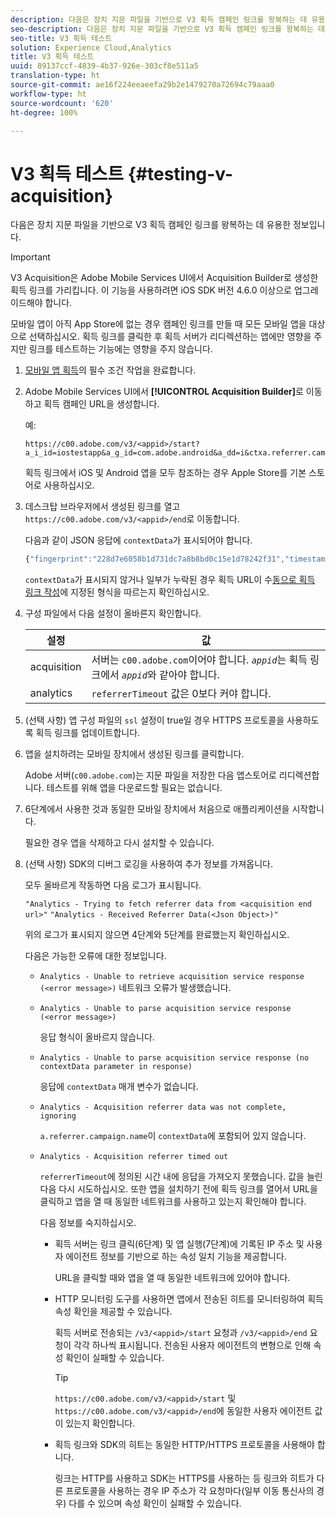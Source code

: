 ```yaml
---
description: 다음은 장치 지문 파일을 기반으로 V3 획득 캠페인 링크를 왕복하는 데 유용한 정보입니다.
seo-description: 다음은 장치 지문 파일을 기반으로 V3 획득 캠페인 링크를 왕복하는 데 유용한 정보입니다.
seo-title: V3 획득 테스트
solution: Experience Cloud,Analytics
title: V3 획득 테스트
uuid: 89137ccf-4839-4b37-926e-303cf8e511a5
translation-type: ht
source-git-commit: ae16f224eeaeefa29b2e1479270a72694c79aaa0
workflow-type: ht
source-wordcount: '620'
ht-degree: 100%

---
```



# V3 획득 테스트 {#testing-v-acquisition}

다음은 장치 지문 파일을 기반으로 V3 획득 캠페인 링크를 왕복하는 데 유용한 정보입니다.

>[!IMPORTANT]
>
> V3 Acquisition은 Adobe Mobile Services UI에서 Acquisition Builder로 생성한 획득 링크를 가리킵니다. 이 기능을 사용하려면 iOS SDK 버전 4.6.0 이상으로 업그레이드해야 합니다.

모바일 앱이 아직 App Store에 없는 경우 캠페인 링크를 만들 때 모든 모바일 앱을 대상으로 선택하십시오. 획득 링크를 클릭한 후 획득 서버가 리디렉션하는 앱에만 영향을 주지만 링크를 테스트하는 기능에는 영향을 주지 않습니다.

1. [모바일 앱 획득](/help/ios/acquisition-main/acquisition.md)의 필수 조건 작업을 완료합니다.
1. Adobe Mobile Services UI에서 **[!UICONTROL Acquisition Builder]**&#x200B;로 이동하고 획득 캠페인 URL을 생성합니다.

   예:

   ```
   https://c00.adobe.com/v3/<appid>/start?a_i_id=iostestapp&a_g_id=com.adobe.android&a_dd=i&ctxa.referrer.campaign.name=name&ctxa.referrer.campaign.trackingcode=trackingcode
   ```


   획득 링크에서 iOS 및 Android 앱을 모두 참조하는 경우 Apple Store를 기본 스토어로 사용하십시오.
1. 데스크탑 브라우저에서 생성된 링크를 열고 `https://c00.adobe.com/v3/<appid>/end`로 이동합니다.

   다음과 같이 JSON 응답에 `contextData`가 표시되어야 합니다.

   ```js
   {"fingerprint":"228d7e6058b1d731dc7a8b8bd0c15e1d78242f31","timestamp":1457989293,"appguid":"","contextData":{"a.referrer.campaign.name":"name","a.referrer.campaign.trackingcode":"trackingcode"}}.
   ```

   `contextData`가 표시되지 않거나 일부가 누락된 경우 획득 URL이 수[동으로 획득 링크 작성](/help/using/acquisition-main/c-marketing-links-builder/acquisition-link-manual.md)에 지정된 형식을 따르는지 확인하십시오.
1. 구성 파일에서 다음 설정이 올바른지 확인합니다.

   | 설정 | 값 |
   |--- |--- |
   | acquisition | 서버는 `c00.adobe.com`이어야 합니다.   *`appid`*&#x200B;는 획득 링크에서 *`appid`*&#x200B;와 같아야 합니다. |
   | analytics | `referrerTimeout` 값은 0보다 커야 합니다. |


1. (선택 사항) 앱 구성 파일의 `ssl` 설정이 true일 경우 HTTPS 프로토콜을 사용하도록 획득 링크를 업데이트합니다.
1. 앱을 설치하려는 모바일 장치에서 생성된 링크를 클릭합니다.

   Adobe 서버(`c00.adobe.com`)는 지문 파일을 저장한 다음 앱스토어로 리디렉션합니다. 테스트를 위해 앱을 다운로드할 필요는 없습니다.
1. 6단계에서 사용한 것과 동일한 모바일 장치에서 처음으로 애플리케이션을 시작합니다.

   필요한 경우 앱을 삭제하고 다시 설치할 수 있습니다.
1. (선택 사항) SDK의 디버그 로깅을 사용하여 추가 정보를 가져옵니다.

   모두 올바르게 작동하면 다음 로그가 표시됩니다.

   `"Analytics - Trying to fetch referrer data from <acquisition end url>"`
   `"Analytics - Received Referrer Data(<Json Object>)"`

   위의 로그가 표시되지 않으면 4단계와 5단계를 완료했는지 확인하십시오.

   다음은 가능한 오류에 대한 정보입니다.

   * `Analytics - Unable to retrieve acquisition service response (<error message>)`
네트워크 오류가 발생했습니다.

   * `Analytics - Unable to parse acquisition service response (<error message>)`

      응답 형식이 올바르지 않습니다.

   * `Analytics - Unable to parse acquisition service response (no contextData parameter in response)`

      응답에 `contextData` 매개 변수가 없습니다.

   * `Analytics - Acquisition referrer data was not complete, ignoring`

      `a.referrer.campaign.name`이 `contextData`에 포함되어 있지 않습니다.

   * `Analytics - Acquisition referrer timed out`

      `referrerTimeout`에 정의된 시간 내에 응답을 가져오지 못했습니다. 값을 늘린 다음 다시 시도하십시오. 또한 앱을 설치하기 전에 획득 링크를 열어서 URL을 클릭하고 앱을 열 때 동일한 네트워크를 사용하고 있는지 확인해야 합니다.

      다음 정보를 숙지하십시오.

      * 획득 서버는 링크 클릭(6단계) 및 앱 실행(7단계)에 기록된 IP 주소 및 사용자 에이전트 정보를 기반으로 하는 속성 일치 기능을 제공합니다.

         URL을 클릭할 때와 앱을 열 때 동일한 네트워크에 있어야 합니다.

      * HTTP 모니터링 도구를 사용하면 앱에서 전송된 히트를 모니터링하여 획득 속성 확인을 제공할 수 있습니다.

         획득 서버로 전송되는 `/v3/<appid>/start` 요청과 `/v3/<appid>/end` 요청이 각각 하나씩 표시됩니다. 전송된 사용자 에이전트의 변형으로 인해 속성 확인이 실패할 수 있습니다.

         >[!TIP]
         >
         >`https://c00.adobe.com/v3/<appid>/start` 및 `https://c00.adobe.com/v3/<appid>/end`에 동일한 사용자 에이전트 값이 있는지 확인합니다.

      * 획득 링크와 SDK의 히트는 동일한 HTTP/HTTPS 프로토콜을 사용해야 합니다.

         링크는 HTTP를 사용하고 SDK는 HTTPS를 사용하는 등 링크와 히트가 다른 프로토콜을 사용하는 경우 IP 주소가 각 요청마다(일부 이동 통신사의 경우) 다를 수 있으며 속성 확인이 실패할 수 있습니다.
